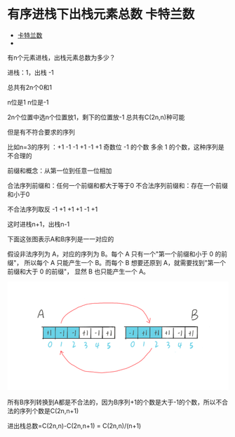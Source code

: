 # 有序进栈下出栈元素总数 卡特兰数

* [卡特兰数](https://zhuanlan.zhihu.com/p/97619085)
* [](https://www.bilibili.com/video/BV1wr4y1q7qw)

有n个元素进栈，出栈元素总数为多少？

进栈：1，出栈 -1

总共有2n个0和1

n位是1 n位是-1

2n个位置中选n个位置放1，剩下的位置放-1 总共有C(2n,n)种可能

但是有不符合要求的序列

比如n=3的序列 ：+1 -1 -1 +1 -1 +1
奇数位 -1 的个数 多余 1 的个数，这种序列是不合理的

前缀和概念：从第一位到任意一位相加

合法序列前缀和：任何一个前缀和都大于等于0
不合法序列前缀和：存在一个前缀和小于0

不合法序列取反 -1 +1 +1 +1 -1 +1

这时进栈n+1，出栈n-1

下面这张图表示A和B序列是一一对应的

假设非法序列为 A，对应的序列为 B。每个 A 只有一个"第一个前缀和小于 0 的前缀"，
所以每个 A 只能产生一个 B。而每个 B 想要还原到 A，就需要找到"第一个前缀和大于 0 的前缀"，
显然 B 也只能产生一个 A。

![avatar](pics/AB序列对应.png)

所有B序列转换到A都是不合法的，因为B序列+1的个数是大于-1的个数，所以不合法的序列个数是C(2n,n+1)

进出栈总数=C(2n,n)-C(2n,n+1) = C(2n,n)/(n+1)
